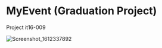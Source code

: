 # MyEvent (Graduation Project)
Project it16-009

![Screenshot_1612337892](https://user-images.githubusercontent.com/74453282/109460073-a5c69180-7a92-11eb-9ace-e564af5d4986.png)
